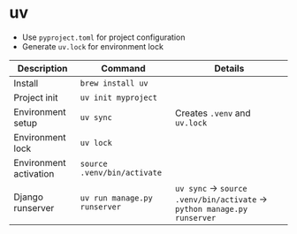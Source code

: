 uv
===

- Use `pyproject.toml` for project configuration
- Generate `uv.lock` for environment lock

| Description            | Command                      | Details                                                                  |
| -----------            | ---------------              | -------                                                                  |
| Install                | `brew install uv`            |                                                                          |
| Project init           | `uv init myproject`          |                                                                          |
| Environment setup      | `uv sync`                    | Creates `.venv` and `uv.lock`                                            |
| Environment lock       | `uv lock`                    |                                                                          |
| Environment activation | `source .venv/bin/activate`  |                                                                          |
| Django runserver       | `uv run manage.py runserver` | `uv sync` -> `source .venv/bin/activate` -> `python manage.py runserver` |
